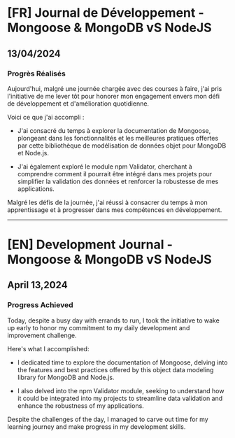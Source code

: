 # [FR] Journal de Développement - Mongoose & MongoDB vS NodeJS

## 13/04/2024

### Progrès Réalisés

Aujourd'hui, malgré une journée chargée avec des courses à faire, j'ai pris l'initiative de me lever tôt pour honorer mon engagement envers mon défi de développement et d'amélioration quotidienne.

Voici ce que j'ai accompli :

- J'ai consacré du temps à explorer la documentation de Mongoose, plongeant dans les fonctionnalités et les meilleures pratiques offertes par cette bibliothèque de modélisation de données objet pour MongoDB et Node.js.

- J'ai également exploré le module npm Validator, cherchant à comprendre comment il pourrait être intégré dans mes projets pour simplifier la validation des données et renforcer la robustesse de mes applications.

Malgré les défis de la journée, j'ai réussi à consacrer du temps à mon apprentissage et à progresser dans mes compétences en développement.

---

# [EN] Development Journal - Mongoose & MongoDB vS NodeJS

## April 13,2024

### Progress Achieved

Today, despite a busy day with errands to run, I took the initiative to wake up early to honor my commitment to my daily development and improvement challenge.

Here's what I accomplished:

- I dedicated time to explore the documentation of Mongoose, delving into the features and best practices offered by this object data modeling library for MongoDB and Node.js.

- I also delved into the npm Validator module, seeking to understand how it could be integrated into my projects to streamline data validation and enhance the robustness of my applications.

Despite the challenges of the day, I managed to carve out time for my learning journey and make progress in my development skills.
